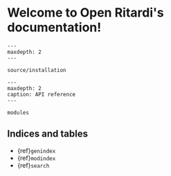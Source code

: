 # Welcome to Open Ritardi's documentation!

```{toctree}
---
maxdepth: 2
---

source/installation
```

```{toctree}
---
maxdepth: 2
caption: API reference
---

modules
```

## Indices and tables

* {ref}`genindex`
* {ref}`modindex`
* {ref}`search`
